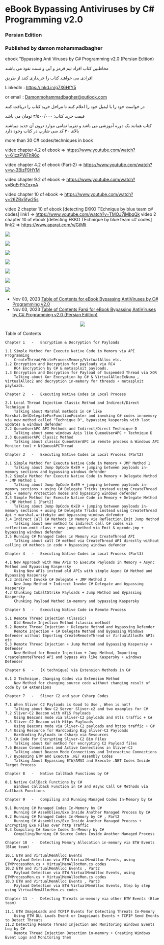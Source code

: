 # eBook Bypassing Antiviruses by C# Programming v2.0
### Persian Edition

### Published by damon mohammadbagher

ebook "Bypassing Anti Viruses by C# Programming v2.0 (Persian Edition)

مخاطبین کتاب افراد تیم قرمز و آبی و تست نفوذ می باشند

افرادی می خواهند کتاب را خریداری کنند از طریق



LinkedIn : https://lnkd.in/g7X6HfY5

or email : Damonmohammadbagher@outlook.com

در خواست خود را با ایمیل خود را اعلام کنند تا مراحل خرید کتاب را دریافت کنند

قیمت خرید کتاب: ۳/۵۰۰/۰۰۰ تومان می باشد

کتاب همانند یک دوره آموزشی می باشد و تقریبا تمامی موارد درون آن جدید میباشند بالای ۳۰ کد سی شارپ در کتاب وجود دارد

more than 30 C# codes/techniques in book

video chapter 4.2 of ebook => https://www.youtube.com/watch?v=61czPWFhR6o

video chapter 4.2 of ebook (Part-2) => https://www.youtube.com/watch?v=w-3BizF9HYM

video chapter 9.2 of ebook => https://www.youtube.com/watch?v=BqErFhZqxpA

video chapter 10 of ebook => https://www.youtube.com/watch?v=26ZBx5fw25s

video 2 chapter 10 of ebook [detecting EKKO TEchnique by blue team c# codes] link1 =>  https://www.youtube.com/watch?v=TMQJ7jMbgQk
video 2 chapter 10 of ebook [detecting EKKO TEchnique by blue team c# codes] link2 =>  https://www.aparat.com/v/GtMIi


![](https://github.com/DamonMohammadbagher/eBook_Bypassing-Antiviruses-by-C-Programming-v2.0/blob/main/book.png)

![](https://github.com/DamonMohammadbagher/eBook_Bypassing-Antiviruses-by-C-Programming-v2.0/blob/main/EBOOK1.png)

![](https://github.com/DamonMohammadbagher/eBook_Bypassing-Antiviruses-by-C-Programming-v2.0/blob/main/pic1.png)

![](https://github.com/DamonMohammadbagher/eBook_Bypassing-Antiviruses-by-C-Programming-v2.0/blob/main/pic5.png)

![](https://github.com/DamonMohammadbagher/eBook_Bypassing-Antiviruses-by-C-Programming-v2.0/blob/main/pic3.png)

![](https://github.com/DamonMohammadbagher/eBook_Bypassing-Antiviruses-by-C-Programming-v2.0/blob/main/pic4.png)

![](https://github.com/DamonMohammadbagher/eBook_Bypassing-Antiviruses-by-C-Programming-v2.0/blob/main/pic2.png)

- Nov 03, 2023 [Table of Contents for eBook Bypassing AntiViruses by C# Programming v2.0](https://damonmohammadbagher.github.io/Posts/ebookv2/TOC.htm)
- Nov 03, 2023 [Table of Contents Farsi for eBook Bypassing AntiViruses by C# Programming v2.0 (Persian Edition)](https://damonmohammadbagher.github.io/Posts/ebookv2/TOC_FA.htm)

 
<p align="center">
    <a href="https://hits.seeyoufarm.com"><img src="https://hits.seeyoufarm.com/api/count/incr/badge.svg?url=https://github.com/DamonMohammadbagher/eBook_Bypassing-Antiviruses-by-C-Programming-v2.0"/></a>
</p>

Table of Contents
	 
 
	 
	Chapter 1 	- 	Encryption & Decryption for Payloads

    1.1 Simple Method for Execute Native Code in Memory via API Programming
        CreateThread/WriteProcessMemory/VirtualAlloc etc.
    1.2 Encryption and Decryption for payloads via RC4
        RC4 Encryption by C# & metasploit payloads.
    1.3 Encryption and Decryption for Payload of Suspended Thread via XOR
        Talking about Xor Encryption by C# & VirtualAllocExNuma , VirtualAlloc2 and decryption in-memory for threads + metasploit payloads.

	Chapter 2 	- 	Executing Native Codes in Local Process

    2.1 Local Thread Injection Classic Method and Indirect/Direct Technique D
        Talking about Marshal methods in C# like Marshal.GetDelegateForFunctionPointer and invoking C# codes in-memory via new method called "Technique D", bypassing kaspersky with last updates & windows defender
    2.2 QueueUserAPC API Methods and Indirect/Direct Technique D
        Talking about some windows Apis like QueueUserAPC + Technique D
    2.3 QueueUserAPC Classic Method
        Talking about classic QueueUserAPC in remote process & Windows API Monitor tool + NtQueueAPCThread

	Chapter 3 	- 	Executing Native Codes in Local Process (Part2)

    3.1 Simple Method for Execute Native Code in Memory + JMP Method 1
        Talking about Jump OpCode 0xE9 + jumping between payloads in-memory sections and bypassing windows defender
    3.2 Simple Method for Execute Native Code in Memory + Delegate Method + JMP Method 1
        Talking about Jump OpCode 0xE9 + jumping between payloads in-memory sections + using C# Delegate Tricks instead using CreateThread Api + memory Protection modes and bypassing windows defender
    3.3 Simple Method for Execute Native Code in Memory + Delegate Method + JMP Method 1 [Part2]
        Talking about Jump OpCode 0xE9 + jumping between payloads in-memory sections + using C# Delegate Tricks instead using CreateThread Api + marshal.writebyte and bypassing windows defender
    3.4 Indirect Call C# Methods in Memory via Reflection.Emit Jump Method
        Talking about new method to indirect call C# codes via reflection.emit class + new jump method via Emit & opcode.jmp + bypassing windows defender
    3.5 Running C# Managed Codes in Memory via CreateThread API
        Talking about call C# method via CreateThread API directly without calling c# methods in code + bypassing windows defender

	Chapter 4 	- 	Executing Native Codes in Local Process (Part3)

    4.1 New Approach with New APIs to Execute Payloads in Memory + Async Method and Bypassing Kaspersky
        Using New APIs instead old APIs with simple Async C# Method and Bypassing Kaspersky
    4.2 Indirect Invoke C# Delegate + JMP Method 2
        New Jump Method + Indirect Invoke C# Delegate and bypassing Kaspersky
    4.3 Chunking CobaltStrike Payloads + Jump Method and Bypassing Kaspersky
        Chunking Payload Method in-memory and bypassing Kaspersky

	Chapter 5 	- 	Executing Native Code in Remote Process

    5.1 Remote Thread Injection (Classic)
        Old Remote Injection Method (classic method)
    5.2 Remote Thread Injection + Delegate Method and bypassing Defender
        Remote Injection + C# Delegate Method and Bypassing Windows Defender without Importing CreateRemoteThread or VirtualAllocEx APIs etc
    5.3 Remote Thread Injection + Jump Method and Bypassing Kaspersky + Defender
        New Method for Remote Injection + Jump Method, Importing CreateRemoteThread API and bypass AVs like Kaspersky + windows Defender

	Chapter 6 	- 	[X technique] via Extension Methods in C#

    6.1 X Technique, Changing Codes via Extension Method
        New Method for changing source code without changing result of code by C# eXtensions

	Chapter 7 	- 	Sliver C2 and your Csharp Codes

    7.1 When Sliver C2 Payloads is Good to Use , When is not?
        Talking about New C2 Server Sliver-c2 and two examples for C#
    7.2 Sliver-C2 Beacon with mTLS Payloads
        Using Beacons mode via Sliver-C2 payloads and mtls traffic + C#
    7.3 Sliver-C2 Beacon with Https Payloads
        Using Beacons mode via Sliver-C2 payloads and https traffic + C#
    7.4 Using Resource for Hardcoding Big Sliver-C2 Payloads
        Hardcoding Payloads in Csharp via Resources
    7.5 C# Code for Encrypting Sliver-C2 Bin Files
        Talking about Xor method for encrypting C2 Payload files
    7.6 Beacon Connections and Active Connections in Sliver-C2
        Talking about Beacon Mode Connections and Interactive Connections
    7.7 Bypassing ETW and Execute .NET Assembly Codes
        Talking About Bypassing ETW/AMSI and Execute .NET Codes Inside Target Process

	Chapter 8 	- 	Native CallBack Functions by C#

    8.1 Native CallBack Functions by C#
        Windows Callback Function in C# and Async Call C# Methods via Callback Functions

	Chapter 9 	- 	Compiling and Running Managed Codes In-Memory by C#

    9.1 Running C# Managed Codes In-Memory by C#
        Running C# Assemblies/Exe Inside Another Managed Process by C#
    9.2 Running C# Managed Codes In-Memory by C# , Part2
        Running C# Assemblies/Exe Inside Another Managed Process + Encrypting Exe Files over http Traffic
    9.3 Compiling C# Source Codes In-Memory by C#
        Compiling/Running C# Source Codes Inside Another Managed Process

	Chapter 10 	- 	Detecting Memory Allocation in-memory via ETW Events (Blue team)

    10.1 ETW and VirtualMemAlloc Events
        Payload Detection via ETW VirtualMemAlloc Events, using ETWProcessMon.cs + VirtualMemAllocMon.cs codes
    10.2 ETW and VirtualMemAlloc Events , Part2
        Payload Detection via ETW VirtualMemAlloc Events, using ETWProcessMon.cs + VirtualMemAllocMon.cs codes
    10.3 ETW and VirtualMemAlloc Events , Part3
        Payload Detection via ETW VirtualMemAlloc Events, Step by step using VirtualMemAllocMon.cs codes

	Chapter 11 	- 	Detecting Threats in-memory via other ETW Events (Blue team)

    11.1 ETW ImageLoads and TCPIP Events for Detecting Threats In-Memory
        Using ETW DLL Loads Event or ImageLoads Events + TCPIP Send Events to Detect Threats
    11.2 Detecting Remote Thread Injection and Monitoring Windows Events Log by C#
        Remote Thread Injection Detection in-memory + Creating Windows Event Logs and Monitoring them

